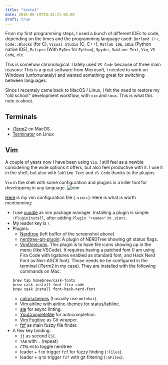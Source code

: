 ```yaml
---
title: "teste1"
date: 2018-08-19T20:32:21-05:00
draft: true
---
```


From my first programming steps, I used a bunch of different IDEs to code, depending on the times and the
programming language used: `Borland C++`, `Code::Blocks` (for C), `Visual Studio` (C, C++), `Matlab IDE`,
`IDLE` (Python native IDE), `Eclipse` (With `PyDev` for `Python`), `Spyder`, `Sublime Text`, `Vim`, `VS Code`, etc.

This is somehow chronological. I lately used `VS Code` because of three main reasons: This is a great software from
Microsoft, I needed to work on Windows (unfortunately) and wanted something great for switching between languages.

Since I recentely came back to MacOS / Linux, I felt the need to restore my "old school" development workflow, with
`vim` and `tmux`. This is what this note is about.

## Terminals
* [iTerm2](https://iterm2.com/) on MacOS.
* [Terminator](https://gnometerminator.blogspot.com/) on Linux

## Vim
A couple of years now I have been using `Vim`. I still feel as a newbie considering the wide options it offers, but also feel
productive with it. I use it in the shell, but also with `Sublime Text` and `VS Code` thanks to the plugins.

`Vim` in the shell with some configuration and plugins is a killer tool for developping in any language.
![vim](/vim.png)

[Here](https://github.com/cedricleroy/config/blob/master/.vimrc) is my vim configuration file (`.vimrc`). Here is what is worth
mentionning:

* I use [vundle](https://github.com/VundleVim/Vundle.vim) as vim package manager.
  Installing a plugin is simple: ``:PluginInstall``, after adding ``Plugin "<name>"`` in ``.vimrc``.
* My leader key is `\`
* Plugins:
  * [Nerdtree](https://github.com/scrooloose/nerdtree) (left buffer of the screenshot above)
  * [nerdtree-git-plugin](https://github.com/Xuyuanp/nerdtree-git-plugin): A plugin of NERDTree showing git status flags.
  * [VimDevIcons](https://github.com/ryanoasis/vim-devicons). This plugin is to have file icons showing up in the menu (like VSCode). It requires having a patched font (I am using Fira Code with ligatures enabled as standard font, and Hack Nerd Font as Non-ASCII font). Those needs be be configured in the terminal (iTerm2 in my case). They are installed with the following commands on Mac:
  ```
  brew tap homebrew/cask-fonts
  brew cask install font-fira-code
  brew cask install font-hack-nerd-font
  ```
  * [colorschemes](https://github.com/flazz/vim-colorschemes) (I usually use `molokai`).
  * Vim [airline](https://github.com/vim-airline/vim-airline) with [airline-themes](https://github.com/vim-airline/vim-airline-themes) for status/tabline. 
  * [ale](https://github.com/dense-analysis/ale) for async linting.
  * [YouCompleteMe](https://github.com/ycm-core/YouCompleteMe) for autocompletion.
  * [Vim Fugitive](https://github.com/tpope/vim-fugitive) as Git wrapper.
  * [fzf](https://github.com/junegunn/fzf) as main fuzzy file finder.
* A few key binding:
  * `jj` as second `ESC`.
  * `TAB` with `.` (repeat)
  * `CTRL+N` to toggle nerdtree
  * leader + f to trigger `fzf` for fuzzy finding (`:Files`).
  * leader + q to trigger `fzf` with git filtering (`:GFiles`).
